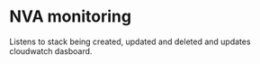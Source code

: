 # NVA monitoring

Listens to stack being created, updated and deleted and updates cloudwatch dasboard.